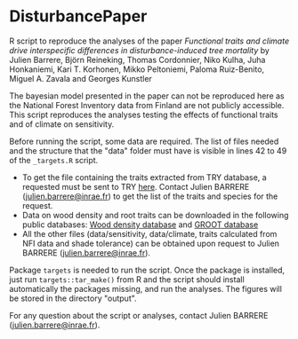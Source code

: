 # DisturbancePaper

R script to reproduce the analyses of the paper *Functional traits and climate drive interspecific differences in disturbance-induced tree mortality* by Julien Barrere, Björn Reineking, Thomas Cordonnier, Niko Kulha, Juha Honkaniemi, Kari T. Korhonen, Mikko Peltoniemi, Paloma Ruiz-Benito, Miguel A. Zavala and Georges Kunstler

The bayesian model presented in the paper can not be reproduced here as the National Forest Inventory data from Finland are not publicly accessible. This script reproduces the analyses testing the effects of functional traits and of climate on sensitivity. 

Before running the script, some data are required. The list of files needed and the structure that the "data" folder must have is visible in lines 42 to 49 of the ```_targets.R``` script. 
- To get the file containing the traits extracted from TRY database, a requested must be sent to TRY [here](https://www.try-db.org/TryWeb/Prop0.php). Contact Julien BARRERE (julien.barrere@inrae.fr) to get the list of the traits and species for the request.
- Data on wood density and root traits can be downloaded in the following public databases: [Wood density database](https://datadryad.org/stash/dataset/doi:10.5061/dryad.234) and [GROOT database](https://groot-database.github.io/GRooT/)
- All the other files (data/sensitivity, data/climate, traits calculated from NFI data and shade tolerance) can be obtained upon request to Julien BARRERE (julien.barrere@inrae.fr). 

Package ```targets``` is needed to run the script. Once the package is installed, just run ```targets::tar_make()``` from R and the script should install automatically the packages missing, and run the analyses. The figures will be stored in the directory "output". 

For any question about the script or analyses, contact Julien BARRERE (julien.barrere@inrae.fr). 
